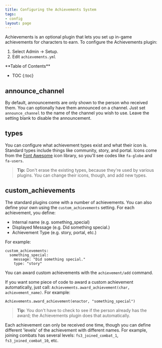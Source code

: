 ```yaml
---
title: Configuring the Achievements System
tags:
- config
layout: page
---
```


Achievements is an optional plugin that lets you set up in-game achievements for characters to earn.   To configure the Achievements plugin:

1. Select Admin -> Setup.
2. Edit `achievements.yml`

<div id="inline_toc" markdown="1">
**Table of Contents**

* TOC
{:toc}
</div>

## announce_channel

By default, announcements are only shown to the person who received them.  You can optionally have them announced on a channel.  Just set `announce_channel` to the name of the channel you wish to use.  Leave the setting blank to disable the announcement.

## types

You can configure what achievement types exist and what their icon is.  Standard types include things like community, story, and portal.  Icons come from the [Font Awesome](https://fontawesome.com/?from=io) icon library, so you'll see codes like `fa-globe` and `fa-users`.

> <i class="fa fa-info-circle"></i> **Tip:** Don't erase the existing types, because they're used by various plugins.  You can change their icons, though, and add new types.

## custom_achievements

The standard plugins come with a number of achievements.  You can also define your own using the `custom_achievements` setting.  For each achievement, you define:

* Internal name (e.g. something_special)
* Displayed Message (e.g.  Did something special.)
* Achievement Type (e.g. story, portal, etc.)

For example:

    custom_achievements:
      something_special:
        message: "Did something special."
        type: "story"

You can award custom achievements with the `achievement/add` command.

If you want some piece of code to award a custom achievement automatically, just call: `Achievements.award_achievement(char, achievement_name)`.  For example:

    Achievements.award_achievement(enactor, "something_special")

> <i class="fa fa-info-circle"></i> **Tip:** You don't have to check to see if the person already has the award; the Achievements plugin does that automatically.

Each achievement can only be received one time, though you can define different 'levels' of the achievement with different names.  For example, joining combats has several levels: `fs3_joined_combat_1`, `fs3_joined_combat_10`, etc.
